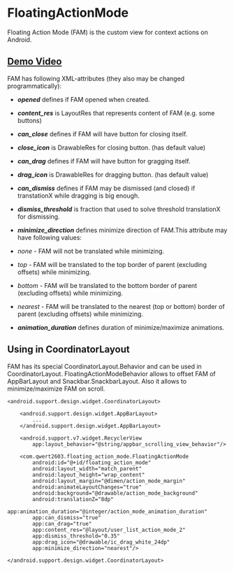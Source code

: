 # FloatingActionMode

Floating Action Mode (FAM) is the custom view for context actions on Android.

## [Demo Video](https://www.youtube.com/watch?v=PbQ8N7pWGt4)

FAM has following XML-attributes (they also may be changed programmatically):

* ***opened*** defines if FAM opened when created.

* ***content_res*** is LayoutRes that represents content of FAM (e.g. some buttons)

* ***can_close*** defines if FAM will have button for closing itself.

* ***close_icon*** is DrawableRes for closing button. (has default value)

* ***can_drag*** defines if FAM will have button for gragging itself.

* ***drag_icon*** is DrawableRes for dragging button. (has default value)

* ***can_dismiss*** defines if FAM may be dismissed (and closed) if transtationX while dragging is big enough.

* ***dismiss_threshold*** is fraction that used to solve threshold translationX for dismissing.

* ***minimize_direction*** defines minimize direction of FAM.This attribute may have following values:
 * *none* - FAM will not be translated while minimizing.
 * *top* - FAM will be translated to the top border of parent (excluding offsets) while minimizing.
 * *bottom* - FAM will be translated to the bottom border of parent (excluding offsets) while minimizing.
 * *nearest* - FAM will be translated to the nearest (top or bottom) border of parent (excluding offsets) while minimizing.

* ***animation_duration*** defines duration of  minimize/maximize animations.

## Using in CoordinatorLayout

FAM has its special CoordinatorLayout.Behavior and can be used in CoordinatorLayout.
FloatingActionModeBehavior allows to offset FAM of AppBarLayout and Snackbar.SnackbarLayout.
Also it allows to minimize/maximize FAM on scroll.

```
<android.support.design.widget.CoordinatorLayout>

    <android.support.design.widget.AppBarLayout>
        ...
    </android.support.design.widget.AppBarLayout>

    <android.support.v7.widget.RecyclerView
        app:layout_behavior="@string/appbar_scrolling_view_behavior"/>

    <com.qwert2603.floating_action_mode.FloatingActionMode
        android:id="@+id/floating_action_mode"
        android:layout_width="match_parent"
        android:layout_height="wrap_content"
        android:layout_margin="@dimen/action_mode_margin"
        android:animateLayoutChanges="true"
        android:background="@drawable/action_mode_background"
        android:translationZ="8dp"
        app:animation_duration="@integer/action_mode_animation_duration"
        app:can_dismiss="true"
        app:can_drag="true"
        app:content_res="@layout/user_list_action_mode_2"
        app:dismiss_threshold="0.35"
        app:drag_icon="@drawable/ic_drag_white_24dp"
        app:minimize_direction="nearest"/>

</android.support.design.widget.CoordinatorLayout>
```
